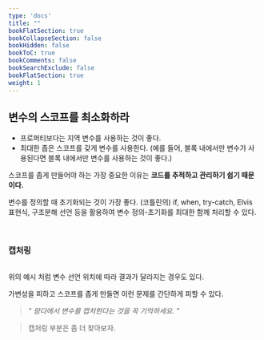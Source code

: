 ```yaml
---
type: 'docs'
title: ""
bookFlatSection: true
bookCollapseSection: false
bookHidden: false
bookToC: true
bookComments: false
bookSearchExclude: false
bookFlatSection: true
weight: 1
---
```


## 변수의 스코프를 최소화하라

- 프로퍼티보다는 지역 변수를 사용하는 것이 좋다.
- 최대한 좁은 스코프를 갖게 변수를 사용한다. (예를 들어, 블록 내에서만 변수가 사용된다면 블록 내에서만 변수를 사용하는 것이 좋다.)

스코프를 좁게 만들어야 하는 가장 중요한 이유는 **코드를 추적하고 관리하기 쉽기 때문이다.**

변수를 정의할 때 초기화되는 것이 가장 좋다. (코틀린의) if, when, try-catch, Elvis 표현식, 구조분해 선언 등을 활용하여 변수 정의-초기화를 최대한 함께 처리할 수 있다. 

<br>

### 캡처링

```
```

위의 예시 처럼 변수 선언 위치에 따라 결과가 달라지는 경우도 있다. 

가변성을 피하고 스코프를 좁게 만들면 이런 문제를 간단하게 피할 수 있다.

> *" 람다에서 변수를 캡처한다는 것을 꼭 기억하세요. "*

> 캡처링 부분은 좀 더 찾아보자.
